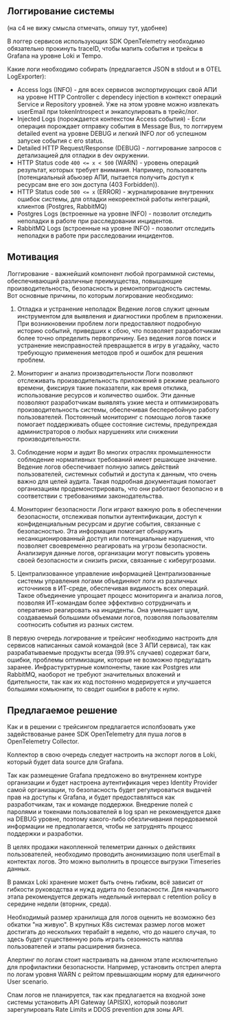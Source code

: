 ## Логгирование системы

(на с4 не вижу смысла отмечать, опишу тут, удобнее)

В логгер сервисов использующих SDK OpenTelemetry необходимо обязательно прокинуть traceID, чтобы мапить события и трейсы в Grafana на уровне Loki и Tempo.

Какие логи необходимо собирать (предлагается JSON в stdout и в OTEL LogExporter):

- Access logs (INFO) - для всех сервисов экспортирующих свой АПИ на уровне HTTP Controller с dependecy injection в контекст операций Service и Repository уровней. Уже на этом уровне можно извлекать userEmail при tokenIntrospect и энкапсулировать в трейс/лог.
- Injected Logs (порождается контекстом Access события) -  Eсли операция порождает отправку события в Message Bus, то логгируем detailed event на уровне DEBUG и легкий INFO лог об успешном запуске события с его status.
- Detailed HTTP Request/Response (DEBUG) - логгирование запросов с детализацией для отладки в dev окружении.
- HTTP Status code `400 <= x < 500` (WARN) - уровень операций результат, которых требует внимания. Например, пользователь (потенциальный абьюзер АПИ, пытается получить доступ к ресурсам вне его зон доступа (403 Forbidden)).
- HTTP Status code `500 <= x` (ERROR) - журналирование внутренних ошибок системы, для отладки некореектной работы интеграций, клиентов (Postgres, RabbitMQ)
- Postgres Logs (встроенные на уровне INFO) - позволит отследить неполадки в работе при расследовании инцидентов.
- RabbitMQ Logs (встроенные на уровне INFO) - позволит отследить неполадки в работе при расследовании инцидентов.

## Мотивация

Логгирование - важнейший компонент любой программной системы, обеспечивающий различные преимущества, повышающие производительность, безопасность и ремонтопригодность системы. Вот основные причины, по которым логирование необходимо:

1. Отладка и устранение неполадок
Ведение логов служит ценным инструментом для выявления и диагностики проблем в приложении. При возникновении проблем логи предоставляют подробную историю событий, приведших к сбою, что позволяет разработчикам более точно определить первопричину. Без ведения логов поиск и устранение неисправностей превращается в игру в угадайку, часто требующую применения методов проб и ошибок для решения проблем.

2. Мониторинг и анализ производительности
Логи позволяют отслеживать производительность приложений в режиме реального времени, фиксируя такие показатели, как время отклика, использование ресурсов и количество ошибок. Эти данные позволяют разработчикам выявлять узкие места и оптимизировать производительность системы, обеспечивая бесперебойную работу пользователей. Постоянный мониторинг с помощью логов также помогает поддерживать общее состояние системы, предупреждая администраторов о любых нарушениях или снижении производительности.

3. Соблюдение норм и аудит
Во многих отраслях промышленности соблюдение нормативных требований имеет решающее значение. Ведение логов обеспечивает полную запись действий пользователей, системных событий и доступа к данным, что очень важно для целей аудита. Такая подробная документация помогает организациям продемонстрировать, что они работают безопасно и в соответствии с требованиями законодательства.

4. Мониторинг безопасности
Логи играют важную роль в обеспечении безопасности, отслеживая попытки аутентификации, доступ к конфиденциальным ресурсам и другие события, связанные с безопасностью. Эта информация помогает обнаружить несанкционированный доступ или потенциальные нарушения, что позволяет своевременно реагировать на угрозы безопасности. Анализируя данные логов, организации могут повысить уровень своей безопасности и снизить риски, связанные с киберугрозами.

5. Централизованное управление информацией
Централизованные системы управления логами объединяют логи из различных источников в ИТ-среде, обеспечивая видимость всех операций. Такое объединение упрощает процесс мониторинга и анализа логов, позволяя ИТ-командам более эффективно сотрудничать и оперативно реагировать на инциденты. Она уменьшает шум, создаваемый большими объемами логов, позволяя пользователям соотносить события из разных систем.

В первую очередь логирование и трейсинг необходимо настроить для сервисов написанных самой командой (все 3 АПИ сервиса), так как разрабатываемые продукты всегда (99.9% случаев) содержат баги, ошибки, проблемы оптимизации, которые не возможно предугадать заранее. Инфрастурктурные компоненты, такие как Postgres или RabbitMQ, наоборот не требуют значительных вложений и бдительности, так как их код постоянно модерируется и улучшается большими комьюнити, то сводит ошибки в работе к нулю.

## Предлагаемое решение

Как и в решении с трейсингом предлагается исполбзовать уже задействованые ранее SDK OpenTelemetry для пуша логов в OpenTelemetry Collector.

Коллектор в свою очередь следует настроить на экспорт логов в Loki, который будет data source для Grafana.

Так как размещение Grafana предложено во внутреннем контуре организации и будет настроена аутентификация через Identity Provider самой организации, то безопасность будет регулироваться выдачей прав на доступы к Grafana, и будет предоставляться как разработчикам, так и команде поддержки. Внедрение полей с паролями и токенами пользователей в log span не рекомендуется даже на DEBUG уровне, поэтому какого-либо обезличивания передоваемой информации не предполагается, чтобы не затруднять процесс поддержки и разработки.

В целях продажи накопленной телеметрии данных о действиях пользователей, необходимо проводить анонимизацию поля userEmail в контектах логов. Это можно выполнить в процессе выгрузки Timeseries данных.

В рамках Loki хранение может быть очень гибким, всё зависит от гибкости руководства и нужд аудита по безопасности. Для начального этапа рекомендуется держать недельный интервал с retention policy в середине недели (вторник, среда).

Необходимый размер хранилища для логов оценить не возможно без обкатки "на живую". В крупных K8s системах размер логов может достигать до нескольких терабайт в неделю, что до нашего случая, то здесь будет существенную роль играть сезонность наплва пользователей и этапы расширения бизнеса.

Алертинг по логам стоит настраивать на данном этапе исключительно для профилактики безопасности. Например, установить отстрел алерта по логам уровня WARN с рейтом превышающим норму для единичного User scenario.

Спам логов не планируется, так как предлагается на входной зоне системы установить API Gateway (APISIX), который позволит зарегулировать Rate Limits и DDOS prevention для зоны API.